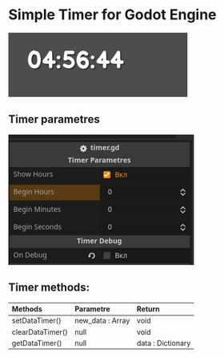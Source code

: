 # Simple Timer for Godot Engine

![alt text](Simple_timer_demos.jpg)

## Timer parametres

![alt text](Simple_timer_preview.jpg)

## Timer methods:

| Methods  | Parametre  | Return |
| :------------ |:---------------|:-----|
| setDataTimer() | new_data : Array | void |
| clearDataTimer() | null        |   void |
| getDataTimer() | null        | data : Dictionary |
